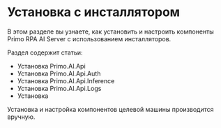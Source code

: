 # Установка с инсталлятором

В этом разделе вы узнаете, как установить и настроить компоненты Primo RPA AI Server с использованием инсталляторов.

Раздел содержит статьи:
* Установка Primo.AI.Api
* Установка Primo.AI.Api.Auth
* Установка Primo.AI.Api.Inference
* Установка Primo.AI.Api.Logs
* Установка 

Установка и настройка компонентов целевой машины производится вручную.
